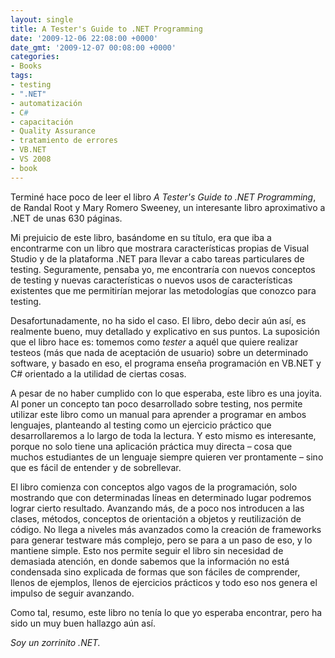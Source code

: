 ```yaml
---
layout: single
title: A Tester's Guide to .NET Programming
date: '2009-12-06 22:08:00 +0000'
date_gmt: '2009-12-07 00:08:00 +0000'
categories:
- Books
tags:
- testing
- ".NET"
- automatización
- C#
- capacitación
- Quality Assurance
- tratamiento de errores
- VB.NET
- VS 2008
- book
---
```


Terminé hace poco de leer el libro _A Tester's Guide to .NET Programming_, de Randal Root y Mary Romero Sweeney, un interesante libro aproximativo a .NET de unas 630 páginas.

Mi prejuicio de este libro, basándome en su título, era que iba a encontrarme con un libro que mostrara características propias de Visual Studio y de la plataforma .NET para llevar a cabo tareas particulares de testing. Seguramente, pensaba yo, me encontraría con nuevos conceptos de testing y nuevas características o nuevos usos de características existentes que me permitirían mejorar las metodologías que conozco para testing.

Desafortunadamente, no ha sido el caso. El libro, debo decir aún así, es realmente bueno, muy detallado y explicativo en sus puntos. La suposición que el libro hace es: tomemos como _tester_ a aquél que quiere realizar testeos (más que nada de aceptación de usuario) sobre un determinado software, y basado en eso, el programa enseña programación en VB.NET y C# orientado a la utilidad de ciertas cosas.

A pesar de no haber cumplido con lo que esperaba, este libro es una joyita. Al poner un concepto tan poco desarrollado sobre testing, nos permite utilizar este libro como un manual para aprender a programar en ambos lenguajes, planteando al testing como un ejercicio práctico que desarrollaremos a lo largo de toda la lectura. Y esto mismo es interesante, porque no solo tiene una aplicación práctica muy directa &ndash; cosa que muchos estudiantes de un lenguaje siempre quieren ver prontamente &ndash; sino que es fácil de entender y de sobrellevar.

El libro comienza con conceptos algo vagos de la programación, solo mostrando que con determinadas líneas en determinado lugar podremos lograr cierto resultado. Avanzando más, de a poco nos introducen a las clases, métodos, conceptos de orientación a objetos y reutilización de código. No llega a niveles más avanzados como la creación de frameworks para generar testware más complejo, pero se para a un paso de eso, y lo mantiene simple. Esto nos permite seguir el libro sin necesidad de demasiada atención, en donde sabemos que la información no está condensada sino explicada de formas que son fáciles de comprender, llenos de ejemplos, llenos de ejercicios prácticos y todo eso nos genera el impulso de seguir avanzando.

Como tal, resumo, este libro no tenía lo que yo esperaba encontrar, pero ha sido un muy buen hallazgo aún así.

_Soy un zorrinito .NET._
